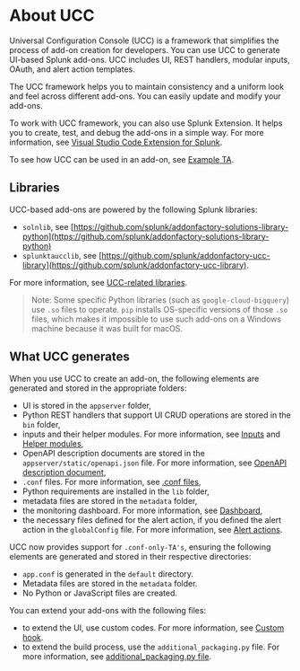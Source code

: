 # About UCC

Universal Configuration Console (UCC) is a framework that simplifies the process of add-on creation for developers. You can use UCC to generate UI-based Splunk add-ons. UCC includes UI, REST handlers, modular inputs, OAuth, and alert action templates.

The UCC framework helps you to maintain consistency and a uniform look and feel across different add-ons. You can easily update and modify your add-ons.

To work with UCC framework, you can also use Splunk Extension. It helps you to create, test, and debug the add-ons in a simple way. For more information, see [Visual Studio Code Extension for Splunk](https://marketplace.visualstudio.com/items?itemName=Splunk.splunk).

To see how UCC can be used in an add-on, see [Example TA](https://github.com/splunk/splunk-example-ta).

## Libraries

UCC-based add-ons are powered by the following Splunk libraries:

* `solnlib`, see [https://github.com/splunk/addonfactory-solutions-library-python](https://github.com/splunk/addonfactory-solutions-library-python)
* `splunktaucclib`, see [https://github.com/splunk/addonfactory-ucc-library](https://github.com/splunk/addonfactory-ucc-library).

For more information, see [UCC-related libraries](ucc_related_libraries.md).

> Note: Some specific Python libraries (such as `google-cloud-bigquery`) use `.so` files to operate. `pip` installs OS-specific versions of those `.so` files, which makes it impossible to use such add-ons on a Windows machine because it was built for macOS.

## What UCC generates

When you use UCC to create an add-on, the following elements are generated and stored in the appropriate folders:

* UI is stored in the `appserver` folder,
* Python REST handlers that support UI CRUD operations are stored in the `bin` folder,
* inputs and their helper modules. For more information, see [Inputs](./inputs/index.md) and [Helper modules](./inputs/helper.md),
* OpenAPI description documents are stored in the `appserver/static/openapi.json` file. For more information, see [OpenAPI description document](openapi.md),
* `.conf` files. For more information, see [.conf files](dot_conf_files.md),
* Python requirements are installed in the `lib` folder,
* metadata files are stored in the `metadata` folder,
* the monitoring dashboard. For more information, see [Dashboard](dashboard.md),
* the necessary files defined for the alert action, if you defined the alert action in the `globalConfig` file. For more information, see [Alert actions](alert_actions/index.md).

UCC now provides support for `.conf-only-TA's`, ensuring the following elements are generated and stored in their respective directories:

* `app.conf` is generated in the `default` directory.
* Metadata files are stored in the `metadata` folder.
* No Python or JavaScript files are created.

You can extend your add-ons with the following files:

* to extend the UI, use custom codes. For more information, see [Custom hook](custom_ui_extensions/custom_hook.md).
* to extend the build process, use the `additional_packaging.py` file. For more information, see [additional_packaging.py file](additional_packaging.md).

